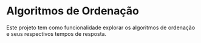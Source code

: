 # Algoritmos de Ordenação
Este projeto tem como funcionalidade explorar os algoritmos de ordenação e seus respectivos tempos de resposta.
